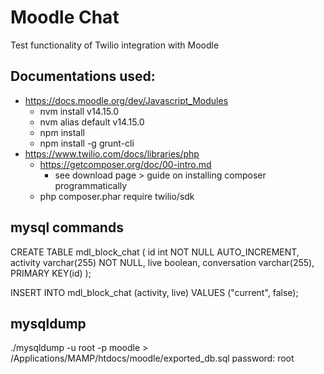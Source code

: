 <!-- ABOUT THE PROJECT -->
# Moodle Chat
Test functionality of Twilio integration with Moodle

## Documentations used:
* https://docs.moodle.org/dev/Javascript_Modules
    * nvm install v14.15.0
    * nvm alias default v14.15.0
    * npm install
    * npm install -g grunt-cli
* https://www.twilio.com/docs/libraries/php
    * https://getcomposer.org/doc/00-intro.md
        * see download page > guide on installing composer programmatically
    * php composer.phar require twilio/sdk
<!-- * https://gist.github.com/yehgdotnet/fd9b86a08c5e0c03fa57ad3ae8217892 -->

## mysql commands
CREATE TABLE mdl_block_chat (
    id int NOT NULL AUTO_INCREMENT,
    activity varchar(255) NOT NULL,
    live boolean,
    conversation varchar(255),
    PRIMARY KEY(id)
);

INSERT INTO mdl_block_chat (activity, live)
VALUES ("current", false);

## mysqldump
./mysqldump -u root -p moodle > /Applications/MAMP/htdocs/moodle/exported_db.sql
password: root